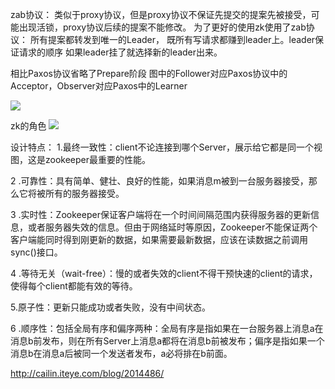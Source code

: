 zab协议： 
类似于proxy协议，但是proxy协议不保证先提交的提案先被接受，可能出现活锁，proxy协议后续的提案不能修改。
为了更好的使用zk使用了zab协议：
所有提案都转发到唯一的Leader， 既所有写请求都赚到leader上。leader保证请求的顺序
如果leader挂了就选择新的leader出来。

相比Paxos协议省略了Prepare阶段
图中的Follower对应Paxos协议中的Acceptor，Observer对应Paxos中的Learner

![](http://git.oschina.net/wzj777/princeWiki/raw/master/pic/zookeeper/zk-8.png)

zk的角色
![](http://git.oschina.net/wzj777/princeWiki/raw/master/pic/zookeeper/zk-9.png)

设计特点：
1.最终一致性：client不论连接到哪个Server，展示给它都是同一个视图，这是zookeeper最重要的性能。

2 .可靠性：具有简单、健壮、良好的性能，如果消息m被到一台服务器接受，那么它将被所有的服务器接受。

3 .实时性：Zookeeper保证客户端将在一个时间间隔范围内获得服务器的更新信息，或者服务器失效的信息。但由于网络延时等原因，Zookeeper不能保证两个客户端能同时得到刚更新的数据，如果需要最新数据，应该在读数据之前调用sync()接口。

4 .等待无关（wait-free）：慢的或者失效的client不得干预快速的client的请求，使得每个client都能有效的等待。

5.原子性：更新只能成功或者失败，没有中间状态。

6 .顺序性：包括全局有序和偏序两种：全局有序是指如果在一台服务器上消息a在消息b前发布，则在所有Server上消息a都将在消息b前被发布；偏序是指如果一个消息b在消息a后被同一个发送者发布，a必将排在b前面。


http://cailin.iteye.com/blog/2014486/
